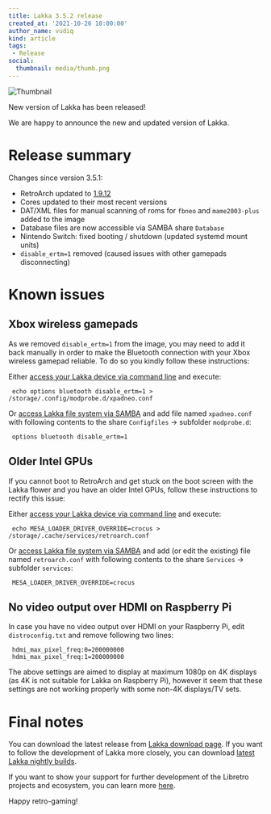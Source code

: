 ```yaml
---
title: Lakka 3.5.2 release
created_at: '2021-10-26 10:00:00'
author_name: vudiq
kind: article
tags:
 - Release
social:
  thumbnail: media/thumb.png
---
```


![Thumbnail](media/thumb.png)

New version of Lakka has been released!

We are happy to announce the new and updated version of Lakka.

# Release summary

Changes since version 3.5.1:

- RetroArch updated to [1.9.12](https://www.libretro.com/index.php/retroarch-1-9-12-release/)
- Cores updated to their most recent versions
- DAT/XML files for manual scanning of roms for `fbneo` and `mame2003-plus` added to the image
- Database files are now accessible via SAMBA share `Database`
- Nintendo Switch: fixed booting / shutdown (updated systemd mount units)
- `disable_ertm=1` removed (caused issues with other gamepads disconnecting)

# Known issues

## Xbox wireless gamepads

As we removed `disable_ertm=1` from the image, you may need to add it back manually in order to make the Bluetooth connection with your Xbox wireless gamepad reliable. To do so you kindly follow these instructions:

Either [access your Lakka device via command line](/doc/Accessing-Lakka-command-line-interface/) and execute:


     echo options bluetooth disable_ertm=1 > /storage/.config/modprobe.d/xpadneo.conf


Or [access Lakka file system via SAMBA](/doc/Accessing-Lakka-filesystem/) and add file named `xpadneo.conf` with following contents to the share `Configfiles` &rarr; subfolder `modprobe.d`:


     options bluetooth disable_ertm=1



## Older Intel GPUs

If you cannot boot to RetroArch and get stuck on the boot screen with the Lakka flower and you have an older Intel GPUs, follow these instructions to rectify this issue:

Either [access your Lakka device via command line](/doc/Accessing-Lakka-command-line-interface/) and execute:


     echo MESA_LOADER_DRIVER_OVERRIDE=crocus > /storage/.cache/services/retroarch.conf


Or [access Lakka file system via SAMBA](/doc/Accessing-Lakka-filesystem/) and add (or edit the existing) file named `retroarch.conf` with following contents to the share `Services` &rarr; subfolder `services`:


     MESA_LOADER_DRIVER_OVERRIDE=crocus



## No video output over HDMI on Raspberry Pi

In case you have no video output over HDMI on your Raspberry Pi, edit `distroconfig.txt` and remove following two lines:



     hdmi_max_pixel_freq:0=200000000
     hdmi_max_pixel_freq:1=200000000



The above settings are aimed to display at maximum 1080p on 4K displays (as 4K is not suitable for Lakka on Raspberry Pi), however it seem that these settings are not working properly with some non-4K displays/TV sets.


# Final notes

You can download the latest release from [Lakka download page](/get/). If you want to follow the development of Lakka more closely, you can download [latest Lakka nightly builds](<%= @config[:devel][:'all-latest'] %>).

If you want to show your support for further development of the Libretro projects and ecosystem, you can learn more [here](https://retroarch.com/index.php?page=donate).

Happy retro-gaming!
